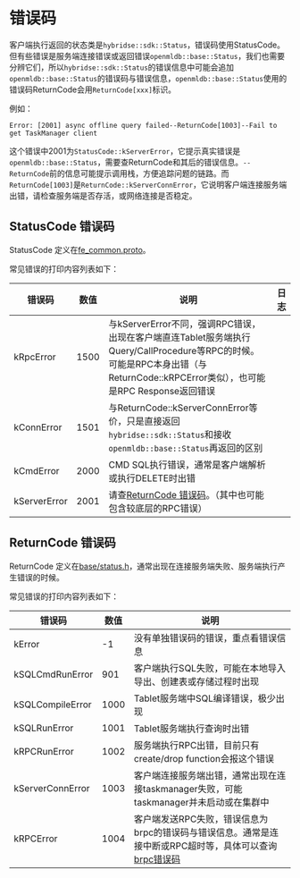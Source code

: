 # 错误码

客户端执行返回的状态类是`hybridse::sdk::Status`，错误码使用StatusCode。但有些错误是服务端连接错误或返回错误`openmldb::base::Status`，我们也需要分辨它们，所以`hybridse::sdk::Status`的错误信息中可能会追加`openmldb::base::Status`的错误码与错误信息，`openmldb::base::Status`使用的错误码ReturnCode会用`ReturnCode[xxx]`标识。

例如：
```
Error: [2001] async offline query failed--ReturnCode[1003]--Fail to get TaskManager client
```
这个错误中2001为`StatusCode::kServerError`，它提示真实错误是`openmldb::base::Status`，需要查ReturnCode和其后的错误信息。`--ReturnCode`前的信息可能提示调用栈，方便追踪问题的链路。而`ReturnCode[1003]`是`ReturnCode::kServerConnError`，它说明客户端连接服务端出错，请检查服务端是否存活，或网络连接是否稳定。

## StatusCode 错误码
StatusCode 定义在[fe_common.proto](https://github.com/4paradigm/OpenMLDB/blob/main/hybridse/src/proto/fe_common.proto)。

常见错误的打印内容列表如下：

| 错误码       | 数值 | 说明                                                                                                                                                                            | 日志 |
| ------------ | ---- | ------------------------------------------------------------------------------------------------------------------------------------------------------------------------------- | ---- |
| kRpcError    | 1500 | 与kServerError不同，强调RPC错误，出现在客户端直连Tablet服务端执行Query/CallProcedure等RPC的时候。可能是RPC本身出错（与ReturnCode::kRPCError类似），也可能是RPC Response返回错误 |      |
| kConnError   | 1501 | 与ReturnCode::kServerConnError等价，只是直接返回`hybridse::sdk::Status`和接收`openmldb::base::Status`再返回的区别                                                               |      |
| kCmdError    | 2000 | CMD SQL执行错误，通常是客户端解析或执行DELETE时出错                                                                                                                             |      |
| kServerError | 2001 | 请查[ReturnCode 错误码](#returncode-错误码)。（其中也可能包含较底层的RPC错误）                                                                                                  |      |

## ReturnCode 错误码

ReturnCode 定义在[base/status.h](https://github.com/4paradigm/OpenMLDB/blob/main/src/base/status.h)，通常出现在连接服务端失败、服务端执行产生错误的时候。

常见错误的打印内容列表如下：

| 错误码           | 数值 | 说明                                                                                                                                                                                                                      |
| ---------------- | ---- | ------------------------------------------------------------------------------------------------------------------------------------------------------------------------------------------------------------------------- |
| kError           | -1   | 没有单独错误码的错误，重点看错误信息                                                                                                                                                                                      |
| kSQLCmdRunError  | 901  | 客户端执行SQL失败，可能在本地导入导出、创建表或存储过程时出现                                                                                                                                                             |  |
| kSQLCompileError | 1000 | Tablet服务端中SQL编译错误，极少出现                                                                                                                                                                                       |
| kSQLRunError     | 1001 | Tablet服务端执行查询时出错                                                                                                                                                                                                |
| kRPCRunError     | 1002 | 服务端执行RPC出错，目前只有create/drop function会报这个错误                                                                                                                                                               |
| kServerConnError | 1003 | 客户端连接服务端出错，通常出现在连接taskmanager失败，可能taskmanager并未启动或在集群中                                                                                                                                    |
| kRPCError        | 1004 | 客户端发送RPC失败，错误信息为brpc的错误码与错误信息。通常是连接中断或RPC超时等，具体可以查询[brpc错误码](https://github.com/4paradigm/incubator-brpc/blob/a85d1bde8df3a3e2e59a64ea5a3ee3122f9c6daa/docs/cn/error_code.md) |
